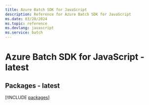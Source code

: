 ```yaml
---
title: Azure Batch SDK for JavaScript
description: Reference for Azure Batch SDK for JavaScript
ms.date: 03/28/2024
ms.topic: reference
ms.devlang: javascript
ms.service: batch
---
```

# Azure Batch SDK for JavaScript - latest
## Packages - latest
[!INCLUDE [packages](batch-index.md)]